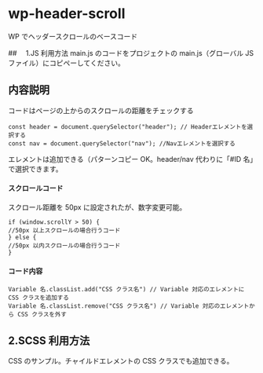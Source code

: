# wp-header-scroll

WP でヘッダースクロールのベースコード

##　 1.JS 利用方法
main.js のコードをプロジェクトの main.js（グローバル JS ファイル）にコピペーしてください。

## 内容説明

コードはページの上からのスクロールの距離をチェックする

```
const header = document.querySelector("header"); // Headerエレメントを選択する
const nav = document.querySelector("nav"); //Navエレメントを選択する
```

エレメントは追加できる（パターンコピー OK。header/nav 代わりに「#ID 名」で選択できます。

#### スクロールコード

スクロール距離を 50px に設定されたが、数字変更可能。

```
if (window.scrollY > 50) {
//50px 以上スクロールの場合行うコード
} else {
//50px 以内スクロールの場合行うコード
}
```

#### コード内容

```
Variable 名.classList.add("CSS クラス名") // Variable 対応のエレメントに CSS クラスを追加する
Variable 名.classList.remove("CSS クラス名") // Variable 対応のエレメントから CSS クラスを外す
```

## 2.SCSS 利用方法

CSS のサンプル。チャイルドエレメントの CSS クラスでも追加できる。
